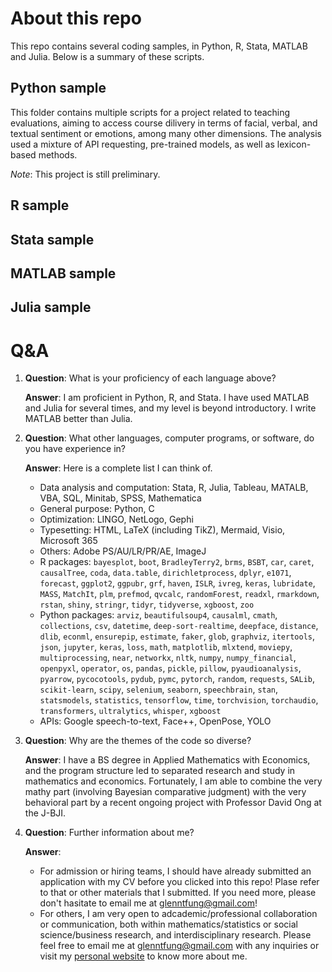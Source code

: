 # About this repo

This repo contains several coding samples, in Python, R, Stata, MATLAB and Julia. Below is a summary of these scripts. 

## Python sample 

This folder contains multiple scripts for a project related to teaching evaluations, aiming to access course dilivery in terms of facial, verbal, and textual sentiment or emotions, among many other dimensions. The analysis used a mixture of API requesting, pre-trained models, as well as lexicon-based methods. 

*Note*: This project is still preliminary. 

## R sample 



## Stata sample 



## MATLAB sample



## Julia sample



# Q&A

1. **Question**: What is your proficiency of each language above?

   **Answer**: I am proficient in Python, R, and Stata. I have used MATLAB and Julia for several times, and my level is beyond introductory. I write MATLAB better than Julia. 

1. **Question**: What other languages, computer programs, or software, do you have experience in?

   **Answer**: Here is a complete list I can think of. 

   * Data analysis and computation: Stata, R, Julia, Tableau, MATALB, VBA, SQL, Minitab, SPSS, Mathematica
   * General purpose: Python, C
   * Optimization: LINGO, NetLogo, Gephi
   * Typesetting: HTML, LaTeX (including TikZ), Mermaid, Visio, Microsoft 365
   * Others: Adobe PS/AU/LR/PR/AE, ImageJ
   * R packages: `bayesplot`, `boot`, `BradleyTerry2`, `brms`, `BSBT`, `car`, `caret`, `causalTree`, `coda`, `data.table`, `dirichletprocess`, `dplyr`, `e1071`, `forecast`, `ggplot2`, `ggpubr`, `grf`, `haven`, `ISLR`, `ivreg`, `keras`, `lubridate`, `MASS`, `MatchIt`, `plm`, `prefmod`, `qvcalc`, `randomForest`, `readxl`, `rmarkdown`, `rstan`, `shiny`, `stringr`, `tidyr`, `tidyverse`, `xgboost`, `zoo`
   * Python packages: `arviz`, `beautifulsoup4`, `causalml`, `cmath`, `collections`, `csv`, `datetime`, `deep-sort-realtime`, `deepface`, `distance`, `dlib`, `econml`, `ensurepip`, `estimate`, `faker`, `glob`, `graphviz`, `itertools`, `json`, `jupyter`, `keras`, `loss`, `math`, `matplotlib`, `mlxtend`, `moviepy`, `multiprocessing`, `near`, `networkx`, `nltk`, `numpy`, `numpy_financial`, `openpyxl`, `operator`, `os`, `pandas`, `pickle`, `pillow`, `pyaudioanalysis`, `pyarrow`, `pycocotools`, `pydub`, `pymc`, `pytorch`, `random`, `requests`, `SALib`, `scikit-learn`, `scipy`, `selenium`, `seaborn`, `speechbrain`, `stan`, `statsmodels`, `statistics`, `tensorflow`, `time`, `torchvision`, `torchaudio`, `transformers`, `ultralytics`, `whisper`, `xgboost`
   * APIs: Google speech-to-text, Face++, OpenPose, YOLO

1. **Question**: Why are the themes of the code so diverse?

   **Answer**: I have a BS degree in Applied Mathematics with Economics, and the program structure led to separated research and study in mathematics and economics. Fortunately, I am able to combine the very mathy part (involving Bayesian comparative judgment) with the very behavioral part by a recent ongoing project with Professor David Ong at the J-BJI. 

1. **Question**: Further information about me?

   **Answer**: 
   * For admission or hiring teams, I should have already submitted an application with my CV before you clicked into this repo! Plase refer to that or other materials that I submitted. If you need more, please don't hasitate to email me at [glenntfung@gmail.com](mailto:glenntfung@gmail.com)! 
   * For others, I am very open to adcademic/professional collaboration or communication, both within mathematics/statistics or social science/business research, and interdisciplinary research. Please feel free to email me at [glenntfung@gmail.com](mailto:glenntfung@gmail.com) with any inquiries or visit my [personal website](https://glenntfung.github.io) to know more about me. 